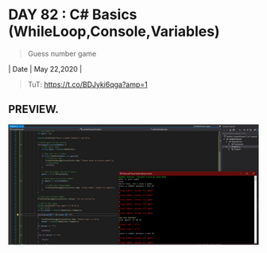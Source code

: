 # DAY 82 : C# Basics (WhileLoop,Console,Variables)
> Guess number game

| Date | May 22,2020 |

> TuT: https://t.co/BDJyki6qga?amp=1

## PREVIEW.
![Preview](Untitled.jpg)


